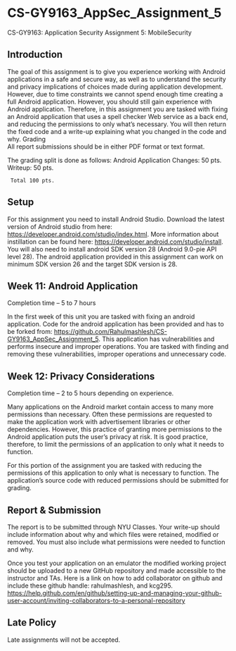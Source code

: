 # CS-GY9163_AppSec_Assignment_5
CS-GY9163: Application Security 
Assignment 5: MobileSecurity

## Introduction
The goal of this assignment is to give you experience working with Android applications in a safe and secure way, as well as to understand the security and privacy implications of choices made during application development. However, due to time constraints we cannot spend enough time creating a full Android application. However, you should still gain experience with Android application. Therefore, in this assignment you are tasked with fixing an Android application that uses a spell checker Web service as a back end, and reducing the permissions to only what’s necessary. You will then return the fixed code and a write-up explaining what you changed in the code and why.
Grading   
All report submissions should be in either PDF format or text format. 

The grading split is done as follows:
Android Application Changes: 50 pts.
Writeup: 50 pts.

     Total 100 pts.
## Setup
For this assignment you need to install Android Studio. Download the latest version of Android studio from here: https://developer.android.com/studio/index.html. More information about instillation can be found here: https://developer.android.com/studio/install.
You will also need to install android SDK version 28 (Android 9.0-pie API level 28). The android application provided in this assignment can work on minimum SDK version 26 and the target SDK version is 28.

## Week 11: Android Application
Completion time – 5 to 7 hours

In the first week of this unit you are tasked with fixing an android application. 
Code for the android application has been provided and has to be forked from: https://github.com/Rahulmashlesh/CS-GY9163_AppSec_Assignment_5. This application has vulnerabilities and performs insecure and improper operations. You are tasked with finding and removing these vulnerabilities, improper operations and unnecessary code.

## Week 12: Privacy Considerations
Completion time – 2 to 5 hours depending on experience.

Many applications on the Android market contain access to many more permissions than necessary. Often these permissions are requested to make the application work with advertisement libraries or other dependencies. However, this practice of granting more permissions to the Android application puts the user’s privacy at risk. It is good practice, therefore, to limit the permissions of an application to only what it needs to function.

For this portion of the assignment you are tasked with reducing the permissions of this application to only what is necessary to function. The application’s source code with reduced permissions should be submitted for grading.

## Report & Submission
The report is to be submitted through NYU Classes. Your write-up should include information about why and which files were retained, modified or removed.  You must also include what permissions were needed to function and why.

Once you test your application on an emulator the modified working project should be uploaded to a new GitHub repository and made accessible to the instructor and TAs. Here is a link on how to add collaborator on github and include these github handle:  rahulmashlesh, and kcg295.
https://help.github.com/en/github/setting-up-and-managing-your-github-user-account/inviting-collaborators-to-a-personal-repository 


## Late Policy
Late assignments will not be accepted.
